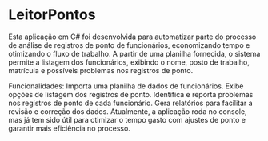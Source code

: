 # LeitorPontos

Esta aplicação em C# foi desenvolvida para automatizar parte do processo de análise de registros de ponto de funcionários, economizando tempo e otimizando o fluxo de trabalho. A partir de uma planilha fornecida, o sistema permite a listagem dos funcionários, exibindo o nome, posto de trabalho, matrícula e possíveis problemas nos registros de ponto.

Funcionalidades:
Importa uma planilha de dados de funcionários.
Exibe opções de listagem dos registros de ponto.
Identifica e reporta problemas nos registros de ponto de cada funcionário.
Gera relatórios para facilitar a revisão e correção dos dados.
Atualmente, a aplicação roda no console, mas já tem sido útil para otimizar o tempo gasto com ajustes de ponto e garantir mais eficiência no processo.
